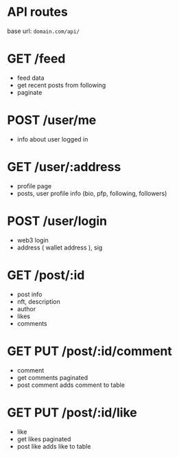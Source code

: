 # API routes

base url: `domain.com/api/`

# GET /feed

- feed data
- get recent posts from following
- paginate

# POST /user/me

- info about user logged in

# GET /user/:address

- profile page
- posts, user profile info (bio, pfp, following, followers)

# POST /user/login

- web3 login
- address ( wallet address ), sig

# GET /post/:id

- post info
- nft, description
- author
- likes
- comments

# GET PUT /post/:id/comment

- comment
- get comments paginated
- post comment adds comment to table

# GET PUT /post/:id/like

- like
- get likes paginated
- post like adds like to table
